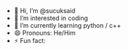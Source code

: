 - 👋 Hi, I’m @sucuksaid
- 👀 I’m interested in coding
- 🌱 I’m currently learning python / c++
- 😄 Pronouns: He/Him
- ⚡ Fun fact: 
